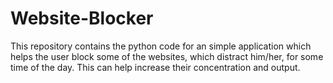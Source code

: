 # Website-Blocker
This repository contains the python code for an simple application which helps the user block some of the websites,
which distract him/her, for some time of the day. This can help increase their concentration and output. 
